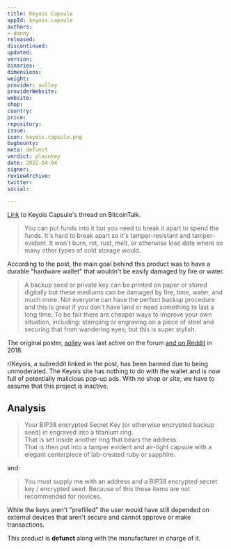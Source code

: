 ```yaml
---
title: Keyois Capsule
appId: keyois.capsule
authors:
- danny
released: 
discontinued: 
updated: 
version: 
binaries: 
dimensions: 
weight: 
provider: aolley
providerWebsite: 
website: 
shop: 
country: 
price: 
repository: 
issue: 
icon: keyois.capsule.png
bugbounty: 
meta: defunct
verdict: plainkey
date: 2022-04-04
signer: 
reviewArchive: 
twitter: 
social: 

---
```


[Link](https://bitcointalk.org/index.php?topic=1659001.0) to Keyois Capsule's thread on BitcoinTalk.

> You can put funds into it but you need to break it apart to spend the funds.
It's hard to break apart so it's tamper-resistant and tamper-evident. It won't burn, rot, rust, melt, or otherwise lose data where so many other types of cold storage would.

According to the post, the main goal behind this product was to have a durable "hardware wallet" that wouldn't be easily damaged by fire or water.

> A backup seed or private key can be printed on paper or stored digitally but these mediums can be damaged by fire, time, water, and much more. Not everyone can have the perfect backup procedure and this is great if you don't have land or need something to last a long time.
To be fair there are cheaper ways to improve your own situation, including: stamping or engraving on a piece of steel and securing that from wandering eyes; but this is super stylish.

The original poster, [aolley](https://bitcointalk.org/index.php?action=profile;u=407182) was last active on the forum [and on Reddit](https://www.reddit.com/user/ProfBitcoin/) in 2018.

r/Keyois, a subreddit linked in the post, has been banned due to being unmoderated. The Keyois site has nothing to do with the wallet and is now full of potentially malicious pop-up ads. With no shop or site, we have to assume that this project is inactive.

## Analysis 

> Your BIP38 encrypted Secret Key (or otherwise encrypted backup seed) in engraved into a titanium ring.    
That is set inside another ring that bears the address.    
That is then put into a tamper evident and air-tight capsule with a elegant centerpiece of lab-created ruby or sapphire.  

and: 

> You must supply me with an address and a BIP38 encrypted secret key / encrypted seed. Because of this these items are not recommended for novices.

While the keys aren't "prefilled" the user would have still depended on external devices that aren't secure and cannot approve or make transactions. 
 
This product is **defunct** along with the manufacturer in charge of it.